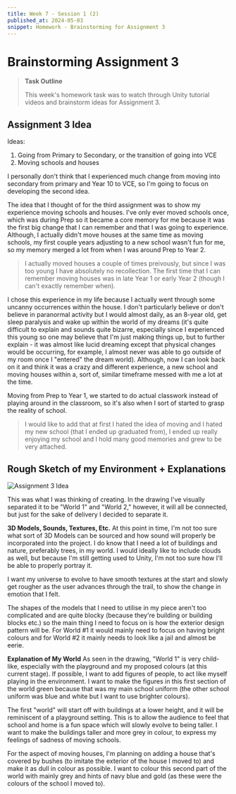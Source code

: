 ```yaml
---
title: Week 7 - Session 1 (2)
published_at: 2024-05-03
snippet: Homework - Brainstorming for Assignment 3
---
```

# Brainstorming Assignment 3
> **Task Outline**
>
> This week's homework task was to watch through Unity tutorial videos and brainstorm ideas for Assignment 3.

## Assignment 3 Idea
Ideas:
1. Going from Primary to Secondary, or the transition of going into VCE
2. Moving schools and houses

I personally don't think that I experienced much change from moving into secondary from primary and Year 10 to VCE, so I'm going to focus on developing the second idea.

The idea that I thought of for the third assignment was to show my experience moving schools and houses. I've only ever moved schools once, which was during Prep so it became a core memory for me because it was the first big change that I can remember and that I was going to experience. Although, I actually didn't move houses at the same time as moving schools, my first couple years adjusting to a new school wasn't fun for me, so my memory merged a lot from when I was around Prep to Year 2. 

> I actually moved houses a couple of times preivously, but since I was too young I have absolutely no recollection. The first time that I can remember moving houses was in late Year 1 or early Year 2 (though I can't exactly remember when).

I chose this experience in my life because I actually went through some uncanny occurrences within the house. I don't particularly believe or don't believe in paranormal activity but I would almost daily, as an 8-year old, get sleep paralysis and wake up within the world of my dreams (it's quite difficult to explain and sounds quite bizarre, especially since I experienced this young so one may believe that I'm just making things up, but to further explain - it was almost like lucid dreaming except that physical changes would be occurring, for example, I almost never was able to go outside of my room once I "entered" the dream world). Although, now I can look back on it and think it was a crazy and different experience, a new school and moving houses within a, sort of, similar timeframe messed with me a lot at the time. 

Moving from Prep to Year 1, we started to do actual classwork instead of playing around in the classroom, so it's also when I sort of started to grasp the reality of school.

> I would like to add that at first I hated the idea of moving and I hated my new school (that I ended up graduated from), I ended up really enjoying my school and I hold many good memories and grew to be very attached.

## Rough Sketch of my Environment + Explanations
![Assignment 3 Idea](/W7/map.png)

This was what I was thinking of creating. In the drawing I've visually separated it to be "World 1" and "World 2," however, it will all be connected, but just for the sake of delivery I decided to separate it.

**3D Models, Sounds, Textures, Etc.**
At this point in time, I'm not too sure what sort of 3D Models can be sourced and how sound will properly be incorporated into the project. I do know that I need a lot of buildings and nature, preferably trees, in my world. I would ideally like to include clouds as well, but because I'm still getting used to Unity, I'm not too sure how I'll be able to properly portray it. 

I want my universe to evolve to have smooth textures at the start and slowly get rougher as the user advances through the trail, to show the change in emotion that I felt.

The shapes of the models that I need to utilise in my piece aren't too complicated and are quite blocky (because they're building or building blocks etc.) so the main thing I need to focus on is how the exterior design pattern will be. For World #1 it would mainly need to focus on having bright colours and for World #2 it mainly needs to look like a jail and almost be eerie.

**Explanation of My World**
As seen in the drawing, "World 1" is very child-like, especially with the playground and my proposed colours (at this current stage). If possible, I want to add figures of people, to act like myself playing in the environment. I want to make the figures in this first section of the world green because that was my main school uniform (the other school uniform was blue and white but I want to use brighter colours).

The first "world" will start off with buildings at a lower height, and it will be reminiscent of a playground setting. This is to allow the audience to feel that school and home is a fun space which will slowly evolve to being taller. I want to make the buildings taller and more grey in colour, to express my feelings of sadness of moving schools. 

For the aspect of moving houses, I'm planning on adding a house that's covered by bushes (to imitate the exterior of the house I moved to) and make it as dull in colour as possible. I want to colour this second part of the world with mainly grey and hints of navy blue and gold (as these were the colours of the school I moved to).

